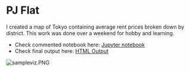 # PJ Flat
I created a map of Tokyo containing average rent prices broken down by district. This work was done over a weekend for hobby and learning.
- Check commented notebook here: [Jupyter notebook](pj_flat_avgrentprices.ipynb)
- Check final output here: [HTML Output](https://brunoochi.github.io/my_data_science_portfolio/PJ_Flat/chintai_tokyo.html)

![sampleviz.PNG](chintai.gif)
